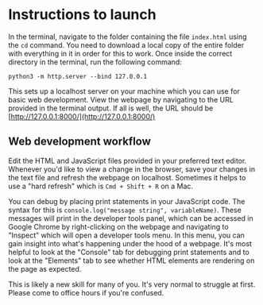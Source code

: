# Instructions to launch

In the terminal, navigate to the folder containing the file `index.html` using the `cd` command. You need to download a local copy of the entire folder with everything in it in order for this to work. Once inside the correct directory in the terminal, run the following command:

```
python3 -m http.server --bind 127.0.0.1
```

This sets up a localhost server on your machine which you can use for basic web development. View the webpage by navigating to the URL provided in the terminal output. If all is well, the URL should be [http://127.0.0.1:8000/](http://127.0.0.1:8000/)

## Web development workflow

Edit the HTML and JavaScript files provided in your preferred text editor. Whenever you'd like to view a change in the browser, save your changes in the text file and refresh the webpage on localhost. Sometimes it helps to use a "hard refresh" which is `Cmd + Shift + R` on a Mac.

You can debug by placing print statements in your JavaScript code. The syntax for this is `console.log("message string", variableName)`. These messages will print in the developer tools panel, which can be accessed in Google Chrome by right-clicking on the webpage and navigating to "Inspect" which will open a developer tools menu. In this menu, you can gain insight into what's happening under the hood of a webpage. It's most helpful to look at the "Console" tab for debugging print statements and to look at the "Elements" tab to see whether HTML elements are rendering on the page as expected.

This is likely a new skill for many of you. It's very normal to struggle at first. Please come to office hours if you're confused.
